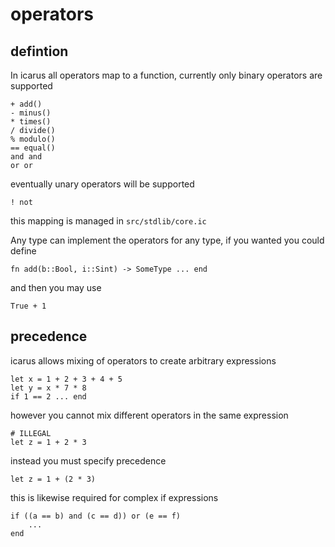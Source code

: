 operators
=========

defintion
---------

In icarus all operators map to a function,
currently only binary operators are supported

    + add()
    - minus()
    * times()
    / divide()
    % modulo()
    == equal()
    and and
    or or


eventually unary operators will be supported

    ! not

this mapping is managed in `src/stdlib/core.ic`


Any type can implement the operators for any type,
if you wanted you could define

    fn add(b::Bool, i::Sint) -> SomeType ... end

and then you may use

    True + 1


precedence
----------


icarus allows mixing of operators to create arbitrary expressions

    let x = 1 + 2 + 3 + 4 + 5
    let y = x * 7 * 8
    if 1 == 2 ... end

however you cannot mix different operators in the same expression

    # ILLEGAL
    let z = 1 + 2 * 3

instead you must specify precedence

    let z = 1 + (2 * 3)

this is likewise required for complex if expressions

    if ((a == b) and (c == d)) or (e == f)
        ...
    end


